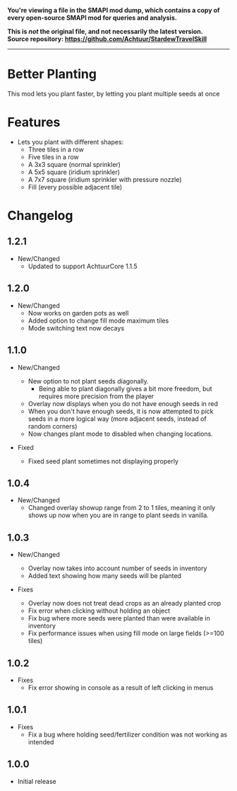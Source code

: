 **You're viewing a file in the SMAPI mod dump, which contains a copy of every open-source SMAPI mod
for queries and analysis.**

**This is _not_ the original file, and not necessarily the latest version.**  
**Source repository: https://github.com/Achtuur/StardewTravelSkill**

----

# Better Planting

This mod lets you plant faster, by letting you plant multiple seeds at once

# Features

* Lets you plant with different shapes:
  * Three tiles in a row
  * Five tiles in a row
  * A 3x3 square (normal sprinkler)
  * A 5x5 square (iridium sprinkler)
  * A 7x7 square (iridium sprinkler with pressure nozzle)
  * Fill (every possible adjacent tile)
  

# Changelog

## 1.2.1
* New/Changed
  * Updated to support AchtuurCore 1.1.5

## 1.2.0
* New/Changed
  * Now works on garden pots as well
  * Added option to change fill mode maximum tiles
  * Mode switching text now decays

## 1.1.0
* New/Changed
  * New option to not plant seeds diagonally.
	* Being able to plant diagonally gives a bit more freedom, but requires more precision from the player
  * Overlay now displays when you do not have enough seeds in red
  * When you don't have enough seeds, it is now attempted to pick seeds in a more logical way (more adjacent seeds, instead of random corners)
  * Now changes plant mode to disabled when changing locations.

* Fixed
  * Fixed seed plant sometimes not displaying properly

## 1.0.4
* New/Changed
  * Changed overlay showup range from 2 to 1 tiles, meaning it only shows up now when you are in range to plant seeds in vanilla.

## 1.0.3
* New/Changed
  * Overlay now takes into account number of seeds in inventory
  * Added text showing how many seeds will be planted

* Fixes
  * Overlay now does not treat dead crops as an already planted crop
  * Fix error when clicking without holding an object
  * Fix bug where more seeds were planted than were available in inventory
  * Fix performance issues when using fill mode on large fields (>=100 tiles)

## 1.0.2
* Fixes
  * Fix error showing in console as a result of left clicking in menus

## 1.0.1
* Fixes
  * Fix a bug where holding seed/fertilizer condition was not working as intended

## 1.0.0

* Initial release

